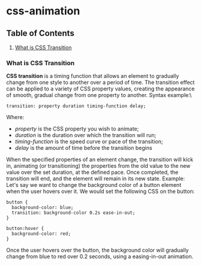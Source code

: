 # css-animation

## Table of Contents
1. [What is CSS Transition](#what-is-css-transition)

### What is CSS Transition
**CSS transition** is a timing function that allows an element to gradually change from one style to another over a period of time. The transition effect can be applied to a variety of CSS property values, creating the appearance of smooth, gradual change from one property to another. Syntax example:\ 
```
transition: property duration timing-function delay;
```
Where: 
- *property* is the CSS property you wish to animate; 
- *duration* is the duration over which the transition will run; 
- *timing-function* is the speed curve or pace of the transition; 
- *delay* is the amount of time before the transition begins 

When the specified properties of an element change, the transition will kick in, animating (or transitioning) the properties from the old value to the new value over the set duration, at the defined pace. Once completed, the transition will end, and the element will remain in its new state. Example:\
Let's say we want to change the background color of a button element when the user hovers over it. We would set the following CSS on the button:
```
button {
  background-color: blue;
  transition: background-color 0.2s ease-in-out;
}

button:hover {
  background-color: red;
}
```
Once the user hovers over the button, the background color will gradually change from blue to red over 0.2 seconds, using a easing-in-out animation.

